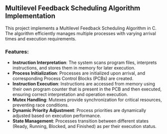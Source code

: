 ## Multilevel Feedback Scheduling Algorithm Implementation

This project implements a Multilevel Feedback Scheduling Algorithm in C. The algorithm efficiently manages multiple processes with varying arrival times and execution requirements.

### Features:
- **Instruction Interpretation**: The system scans program files, interprets instructions, and stores them in memory for later execution.
- **Process Initialization**: Processes are initialized upon arrival, and corresponding Process Control Blocks (PCBs) are created.
- **Instruction Execution**: Instructions are accessed from memory using their own program counter that is present in the PCB and then executed, ensuring correct interpretation and operation execution.
- **Mutex Handling**: Mutexes provide synchronization for critical resources, preventing race conditions.
- **Dynamic Priority Adjustment**: Process priorities are dynamically adjusted based on execution performance.
- **State Management**: Processes transition between different states (Ready, Running, Blocked, and Finished) as per their execution status.
